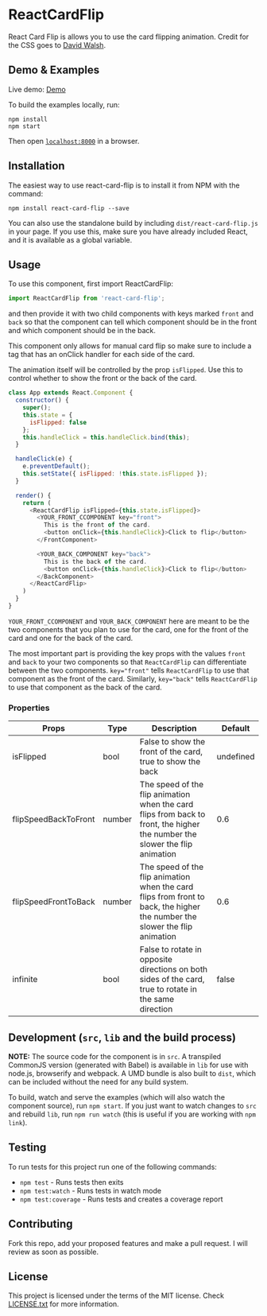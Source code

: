 # ReactCardFlip

React Card Flip is allows you to use the card flipping animation. Credit for the
CSS goes to [David Walsh](https://davidwalsh.name/css-flip).


## Demo & Examples

Live demo: [Demo](http://www.aaronccwong.com/react-card-flip/)

To build the examples locally, run:

```
npm install
npm start
```

Then open [`localhost:8000`](http://localhost:8000) in a browser.


## Installation

The easiest way to use react-card-flip is to install it from NPM with the
command:

```
npm install react-card-flip --save
```

You can also use the standalone build by including `dist/react-card-flip.js` in
your page. If you use this, make sure you have already included React, and it is
available as a global variable.


## Usage

To use this component, first import ReactCardFlip:

```javascript
import ReactCardFlip from 'react-card-flip';
```

and then provide it with two child components with keys marked `front` and `back`
so that the component can tell which component should be in the front and which
component should be in the back.

This component only allows for manual card flip so make sure to include a tag
that has an onClick handler for each side of the card.

The animation itself will be controlled by the prop `isFlipped`. Use this to
control whether to show the front or the back of the card.

```javascript
class App extends React.Component {
  constructor() {
    super();
    this.state = {
      isFlipped: false
    };
    this.handleClick = this.handleClick.bind(this);
  }

  handleClick(e) {
    e.preventDefault();
    this.setState({ isFlipped: !this.state.isFlipped });
  }

  render() {
    return (
      <ReactCardFlip isFlipped={this.state.isFlipped}>
        <YOUR_FRONT_CCOMPONENT key="front">
          This is the front of the card.
          <button onClick={this.handleClick}>Click to flip</button>
        </FrontComponent>

        <YOUR_BACK_COMPONENT key="back">
          This is the back of the card.
          <button onClick={this.handleClick}>Click to flip</button>
        </BackComponent>
      </ReactCardFlip>
    )
  }
}
```

`YOUR_FRONT_CCOMPONENT` and `YOUR_BACK_COMPONENT` here are meant to be the two
components that you plan to use for the card, one for the front of the card
and one for the back of the card.

The most important part is providing the key props with the values `front` and
`back` to your two components so that `ReactCardFlip` can differentiate between
the two components. `key="front"` tells `ReactCardFlip` to use that component as
the front of the card. Similarly, `key="back"` tells `ReactCardFlip` to use that
component as the back of the card.

### Properties

| Props                | Type    | Description                                                                                                                 | Default   |
|----------------------|---------|-----------------------------------------------------------------------------------------------------------------------------|-----------|
| isFlipped            | bool    | False to show the front of the card, true to show the back                                                                  | undefined |
| flipSpeedBackToFront | number  | The speed of the flip animation when the card flips from back to front, the higher the number the slower the flip animation | 0.6       |
| flipSpeedFrontToBack | number  | The speed of the flip animation when the card flips from front to back, the higher the number the slower the flip animation | 0.6       |
| infinite             | bool    | False to rotate in opposite directions on both sides of the card, true to rotate in the same direction                      | false     |

## Development (`src`, `lib` and the build process)

**NOTE:** The source code for the component is in `src`. A transpiled CommonJS version (generated with Babel) is available in `lib` for use with node.js, browserify and webpack. A UMD bundle is also built to `dist`, which can be included without the need for any build system.

To build, watch and serve the examples (which will also watch the component source), run `npm start`. If you just want to watch changes to `src` and rebuild `lib`, run `npm run watch` (this is useful if you are working with `npm link`).

## Testing

To run tests for this project run one of the following commands:

* `npm test` - Runs tests then exits
* `npm test:watch` - Runs tests in watch mode
* `npm test:coverage` - Runs tests and creates a coverage report

## Contributing

Fork this repo, add your proposed features and make a pull request. I will
review as soon as possible.

## License

This project is licensed under the terms of the MIT license. Check [LICENSE.txt](https://github.com/AaronCCWong/react-remark/blob/master/LICENSE.txt)
for more information.
